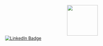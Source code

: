 <div id="header" align="center">
  <img src="https://i.giphy.com/media/v1.Y2lkPTc5MGI3NjExaW5uNzJ6OHVoOTd0eDZnd3J6YzI5cHRnbTBpazU0c2l6bGwwcnR6aSZlcD12MV9pbnRlcm5hbF9naWZfYnlfaWQmY3Q9Zw/coxQHKASG60HrHtvkt/giphy.gif" width="100"/>
</div>

<div id="badges">
  <a href="https://www.linkedin.com/in/mandreykin/">
    <img src="https://img.shields.io/badge/LinkedIn-blue?style=for-the-badge&logo=linkedin&logoColor=white" alt="LinkedIn Badge"/>
  </a>
</div>
<img src="https://komarev.com/ghpvc/?username=Danila-19&style=flat-square&color=blue" alt=""/>
